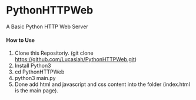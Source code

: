 # PythonHTTPWeb
A Basic Python HTTP Web Server


#### How to Use

1. Clone this Repositoriy. (git clone https://github.com/Lucaslah/PythonHTTPWeb.git)
2. Install Python3
3. cd PythonHTTPWeb
4. python3 main.py
5. Done add html and javascript and css content into the folder (index.html is the main page).
